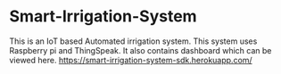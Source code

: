 # Smart-Irrigation-System

This is an IoT based Automated irrigation system. This system uses Raspberry pi and ThingSpeak. It also contains dashboard which can be viewed here. https://smart-irrigation-system-sdk.herokuapp.com/
